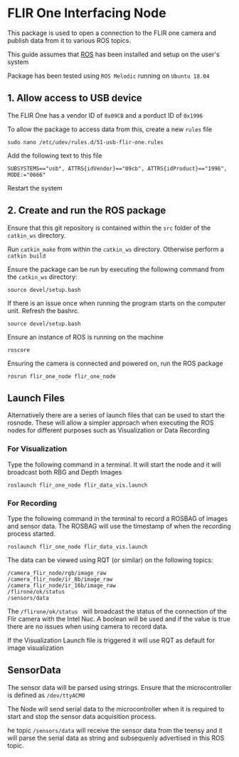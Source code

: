 # FLIR One Interfacing Node

This package is used to open a connection to the FLIR one camera and publish data from it to various ROS topics.

This guide assumes that [ROS](https://www.ros.org/) has been installed and setup on the user's system

Package has been tested using `ROS Melodic` running on `Ubuntu 18.04`

## 1. Allow access to USB device

The FLIR One has a vendor ID of `0x09CB` and a porduct ID of `0x1996`

To allow the package to access data from this, create a new `rules` file

```
sudo nano /etc/udev/rules.d/51-usb-flir-one.rules
```

Add the following text to this file

```
SUBSYSTEMS=="usb", ATTRS{idVendor}=="09cb", ATTRS{idProduct}=="1996", MODE:="0666"
```

Restart the system

## 2. Create and run the ROS package

Ensure that this git repository is contained within the `src` folder of the `catkin_ws` directory.

Run `catkin_make` from within the `catkin_ws` directory. Otherwise perform a `catkin build`

Ensure the package can be run by executing the following command from the `catkin_ws` directory: 

```
source devel/setup.bash
```

If there is an issue once when running the program starts on the computer unit. Refresh the bashrc.
```
source devel/setup.bash
```




Ensure an instance of ROS is running on the machine

```
roscore
```

Ensuring the camera is connected and powered on, run the ROS package

```
rosrun flir_one_node flir_one_node
```
## Launch Files

Alternatively there are a series of launch files that can be used to start the rosnode. These will allow a simpler approach when executing the ROS nodes for different purposes such as Visualization or Data Recording

### For Visualization 

Type the following command in a terminal. It will start the node and it will broadcast both RBG and Depth Images

```
roslaunch flir_one_node flir_data_vis.launch
```

### For Recording
 
 Type the following command in the terminal to record a ROSBAG of images and sensor data. The ROSBAG will use the timestamp of when the recording process started.
 
```
roslaunch flir_one_node flir_data_vis.launch
```


The data can be viewed using RQT (or similar) on the following topics:

```
/camera_flir_node/rgb/image_raw
/camera_flir_node/ir_8b/image_raw
/camera_flir_node/ir_16b/image_raw
/flirone/ok/status 
/sensors/data
```
The `/flirone/ok/status ` will broadcast the status of the connection of the Flir camera with the Intel Nuc. A boolean will be used and if the value is true there are no issues when using camera to record data.

If the Visualization Launch file is triggered it will use RQT as default for image visualization


## SensorData

The sensor data will be parsed using strings. 
Ensure that the microcontroller is defined as `/dev/ttyACM0`


The Node will send serial data to the microcontroller when it  is required to start and stop the sensor data acquisition process.

he topic `/sensors/data` will receive the sensor data from the teensy and it will parse the serial data as string and subsequenly advertised in this ROS topic.


